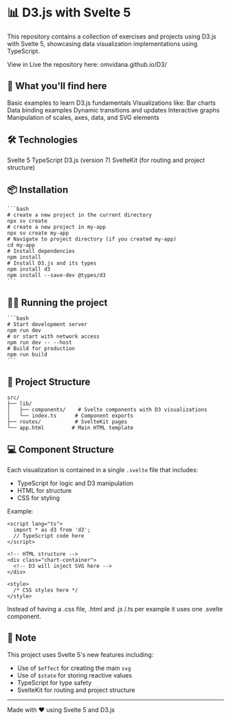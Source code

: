 # 📊 D3.js with Svelte 5

This repository contains a collection of exercises and projects using D3.js with Svelte 5, showcasing data visualization implementations using TypeScript.

View in Live the repository here: omvidana.github.io/D3/

## 🚀 What you'll find here

Basic examples to learn D3.js fundamentals
Visualizations like:
Bar charts
Data binding examples
Dynamic transitions and updates
Interactive graphs
Manipulation of scales, axes, data, and SVG elements

## 🛠️ Technologies

Svelte 5
TypeScript
D3.js (version 7)
SvelteKit (for routing and project structure)

## 📦 Installation

    ```bash
    # create a new project in the current directory
    npx sv create
    # create a new project in my-app
    npx sv create my-app
    # Navigate to project directory (if you created my-app)
    cd my-app
    # Install dependencies
    npm install
    # Install D3.js and its types
    npm install d3
    npm install --save-dev @types/d3
    ```

## 🏃‍♂️ Running the project

    ```bash
    # Start development server
    npm run dev
    # or start with network access
    npm run dev -- --host
    # Build for production
    npm run build
    ```

## 📁 Project Structure
```
src/
├── lib/
│   ├── components/    # Svelte components with D3 visualizations
│   └── index.ts      # Component exports
├── routes/           # SvelteKit pages
└── app.html         # Main HTML template
```

## 💻 Component Structure

Each visualization is contained in a single `.svelte` file that includes:
- TypeScript for logic and D3 manipulation
- HTML for structure
- CSS for styling

Example:
```svelte
<script lang="ts">
  import * as d3 from 'd3';
  // TypeScript code here
</script>

<!-- HTML structure -->
<div class="chart-container">
  <!-- D3 will inject SVG here -->
</div>

<style>
  /* CSS styles here */
</style>
```

Instead of having a .css file, .html and .js /.ts per example it uses one .svelte component.

## 📝 Note

This project uses Svelte 5's new features including:

- Use of `$effect` for creating the main `svg`
- Use of `$state` for storing reactive values
- TypeScript for type safety
- SvelteKit for routing and project structure

---

Made with ❤️ using Svelte 5 and D3.js
